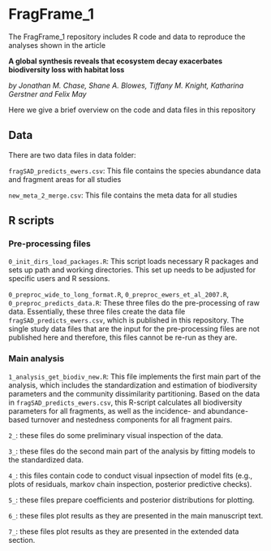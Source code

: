 
<!-- README.md is generated from README.Rmd. Please edit that file -->
FragFrame\_1
============

<!-- badges: start -->
<!-- badges: end -->
The FragFrame\_1 repository includes R code and data to reproduce the analyses shown in the article

**A global synthesis reveals that ecosystem decay exacerbates biodiversity loss with habitat loss**

*by Jonathan M. Chase, Shane A. Blowes, Tiffany M. Knight, Katharina Gerstner and Felix May*

Here we give a brief overview on the code and data files in this repository

Data
----

There are two data files in data folder:

`fragSAD_predicts_ewers.csv`: This file contains the species abundance data and fragment areas for all studies

`new_meta_2_merge.csv`: This file contains the meta data for all studies

R scripts
---------

### Pre-processing files

`0_init_dirs_load_packages.R`: This script loads necessary R packages and sets up path and working directories. This set up needs to be adjusted for specific users and R sessions.

`0_preproc_wide_to_long_format.R`, `0_preproc_ewers_et_al_2007.R`, `0_preproc_predicts_data.R`: These three files do the pre-processing of raw data. Essentially, these three files create the data file `fragSAD_predicts_ewers.csv`, which is published in this repository. The single study data files that are the input for the pre-processing files are not published here and therefore, this files cannot be re-run as they are.

### Main analysis

`1_analysis_get_biodiv_new.R`: This file implements the first main part of the analysis, which includes the standardization and estimation of biodiversity parameters and the community dissimilarity partitioning. Based on the data in `fragSAD_predicts_ewers.csv`, this R-script calculates all biodiversity parameters for all fragments, as well as the incidence- and abundance-based turnover and nestedness components for all fragment pairs.

`2_`: these files do some preliminary visual inspection of the data.

`3_`: these files do the second main part of the analysis by fitting models to the standardized data.

`4_`: this files contain code to conduct visual inpsection of model fits (e.g., plots of residuals, markov chain inspection, posterior predictive checks).

`5_`: these files prepare coefficients and posterior distributions for plotting.

`6_`: these files plot results as they are presented in the main manuscript text.

`7_`: these files plot results as they are presented in the extended data section.
